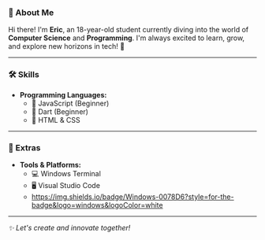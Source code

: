 ### 👋 About Me
Hi there! I'm **Eric**, an 18-year-old student currently diving into the world of **Computer Science** and **Programming**. I'm always excited to learn, grow, and explore new horizons in tech! 🚀

---

### 🛠️ Skills
- **Programming Languages:**
  - 🌟 JavaScript (Beginner)
  - 🌟 Dart (Beginner)
  - 🌟 HTML & CSS

---

### 🌟 Extras
- **Tools & Platforms:**
  - 💻 Windows Terminal
  - 🖥️ Visual Studio Code
  - https://img.shields.io/badge/Windows-0078D6?style=for-the-badge&logo=windows&logoColor=white

---

_✨ Let's create and innovate together!_
